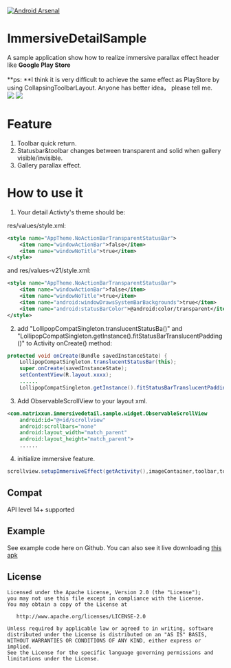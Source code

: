 [![Android Arsenal](https://img.shields.io/badge/Android%20Arsenal-ImmersiveDetailSample-brightgreen.svg?style=flat)](https://android-arsenal.com/details/3/5934)
# ImmersiveDetailSample
A sample application show how to realize immersive parallax effect header like **Google Play Store** <br>
<br>
**ps: **I think it is very difficult to achieve the same effect as PlayStore by using CollapsingToolbarLayout. Anyone has better idea， please tell me.
<br>
![](https://github.com/matrixxun/ImmersiveDetailSample/raw/master/art/demo.gif) ![](https://github.com/matrixxun/ImmersiveDetailSample/raw/master/art/demo01.gif)

# Feature
1. Toolbar quick return.
2. Statusbar&toolbar changes between transparent and solid when gallery visible/invisible.
3. Gallery parallax effect.

# How to use it
1. Your detail Activty's theme should be:

res/values/style.xml:
``` xml
<style name="AppTheme.NoActionBarTransparentStatusBar">
    <item name="windowActionBar">false</item>
    <item name="windowNoTitle">true</item>
</style>
```
and res/values-v21/style.xml:
``` xml
<style name="AppTheme.NoActionBarTransparentStatusBar">
    <item name="windowActionBar">false</item>    
    <item name="windowNoTitle">true</item>   
    <item name="android:windowDrawsSystemBarBackgrounds">true</item>    
    <item name="android:statusBarColor">@android:color/transparent</item>
</style>
```
2. add "LollipopCompatSingleton.translucentStatusBa()" and  "LollipopCompatSingleton.getInstance().fitStatusBarTranslucentPadding()" to Activity onCreate() method:
``` java
protected void onCreate(Bundle savedInstanceState) {    
    LollipopCompatSingleton.translucentStatusBar(this);    
    super.onCreate(savedInstanceState); 
    setContentView(R.layout.xxxx);
    ......
    LollipopCompatSingleton.getInstance().fitStatusBarTranslucentPadding(toolbar, this);
```
3. Add ObservableScrollView to your layout xml.
``` xml
<com.matrixxun.immersivedetail.sample.widget.ObservableScrollView        
    android:id="@+id/scrollview"        
    android:scrollbars="none"        
    android:layout_width="match_parent"        
    android:layout_height="match_parent">
    ......
```
4. initialize immersive feature.
``` java
scrollview.setupImmersiveEffect(getActivity(),imageContainer,toolbar,toolbarColor,toolbarTitle);
```

## Compat
API level 14+ supported

## Example
See example code here on Github. You can also see it live downloading [this apk](https://raw.githubusercontent.com/matrixxun/ImmersiveDetailSample/master/art/app-debug.apk)

License
--------


    Licensed under the Apache License, Version 2.0 (the "License");
    you may not use this file except in compliance with the License.
    You may obtain a copy of the License at

       http://www.apache.org/licenses/LICENSE-2.0

    Unless required by applicable law or agreed to in writing, software
    distributed under the License is distributed on an "AS IS" BASIS,
    WITHOUT WARRANTIES OR CONDITIONS OF ANY KIND, either express or implied.
    See the License for the specific language governing permissions and
    limitations under the License.
